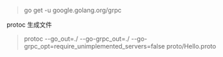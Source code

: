 
> go get -u google.golang.org/grpc


protoc 生成文件
> protoc --go_out=./ --go-grpc_out=./ --go-grpc_opt=require_unimplemented_servers=false proto/Hello.proto